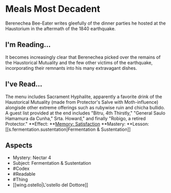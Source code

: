 # Meals Most Decadent
Berenechea Bee-Eater writes gleefully of the dinner parties he hosted at the Haustorium in the aftermath of the 1840 earthquake.
## I'm Reading...
It becomes increasingly clear that Berenechea picked over the remains of the Haustorical Mutuality and the few other victims of the earthquake, incorporating their remnants into his many extravagant dishes.
## I've Read...
The menu includes Sacrament Hyphalite, apparently a favorite drink of the Haustorical Mutuality (made from Protector's Salve with Moth-influence) alongisde other extreme offerings such as rubywise ruin and chicha bullido. A guest list provided at the end includes "Bitru, 4th Thirstly," "General Saulo Hamamura da Cunha," Srta. Howard," and finally "Robigo, a retired Protector." 
**Effect: **[Memory: Satisfaction](https://uadaf.theevilroot.xyz/rowenarium/element/mem.satisfaction)
**Mastery: **Lesson: [[s.fermentation.sustentation|Fermentation & Sustentation]]
## Aspects
- Mystery: Nectar 4
- Subject: Fermentation & Sustentation
- #Codex
- #Readable
- #Thing
- [[wing.ostello|L'ostello del Dottore]]